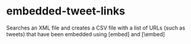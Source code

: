 # embedded-tweet-links
Searches an XML file and creates a CSV file with a list of URLs (such as tweets) that have been embedded using [embed] and [\embed]
